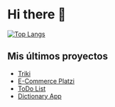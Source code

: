  
# Hi there 👋
    
[![Top Langs](https://github-readme-stats.vercel.app/api/top-langs/?username=yesidexe&hide_progress=false)](https://github.com/anuraghazra/github-readme-stats)

## **Mis últimos proyectos**

- [Triki](https://github.com/yesidexe/Triki)
- [E-Commerce Platzi](https://github.com/yesidexe/E-Commerce-platzi)
- [ToDo List](https://github.com/yesidexe/Todo-list)
- [Dictionary App](https://github.com/yesidexe/Dictionary-app)



